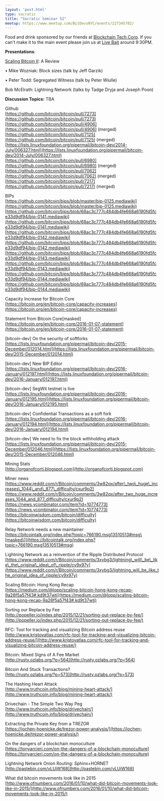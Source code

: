 ```yaml
---
layout: 'post.html'
type: socratic
title: "Socratic Seminar 52"
meetup: https://www.meetup.com/BitDevsNYC/events/227345782/
---
```


Food and drink sponsored by our friends at [Blockchain Tech Corp](http://blockchaintechcorp.com/). If you can't make it to the main event please join us at [Live Bait](http://livebaitnyc.com/) around 9:30PM.

**Presentations**:

[Scaling Bitcoin II](http://scalingbitcoin.org/): A Review 

• Mike Wozniak: Block sizes (talk by Jeff Garzik)

• Peter Todd: Segregated Witness (talk by Peter Wiulle)

Bob McElrath: Lightning Network (talks by Tadge Dryja and Joseph Poon)

**Discussion Topics:** TBA

Github  
[](https://github.com/bitcoin/bitcoin/pull/7273)[https://github.com/bitcoin/bitcoin/pull/7273](https://github.com/bitcoin/bitcoin/pull/7273)  
[](https://github.com/bitcoin/bitcoin/pull/4906)[https://github.com/bitcoin/bitcoin/pull/4906](https://github.com/bitcoin/bitcoin/pull/4906) (merged)  
[](https://github.com/bitcoin/bitcoin/pull/7125)[https://github.com/bitcoin/bitcoin/pull/7125](https://github.com/bitcoin/bitcoin/pull/7125) (merged)  
[](https://lists.linuxfoundation.org/pipermail/bitcoin-dev/2014-July/006327.html)[https://lists.linuxfoundation.org/pipermail/bitcoin-dev/2014-July/006327.html](https://lists.linuxfoundation.org/pipermail/bitcoin-dev/2014-July/006327.html)  
[](https://github.com/bitcoin/bitcoin/pull/6980)[https://github.com/bitcoin/bitcoin/pull/6980](https://github.com/bitcoin/bitcoin/pull/6980) (merged)  
[](https://github.com/bitcoin/bitcoin/pull/7062)[https://github.com/bitcoin/bitcoin/pull/7062](https://github.com/bitcoin/bitcoin/pull/7062) (merged)  
[](https://github.com/bitcoin/bitcoin/pull/7217)[https://github.com/bitcoin/bitcoin/pull/7217](https://github.com/bitcoin/bitcoin/pull/7217) (merged)

BIPs  
[](https://github.com/bitcoin/bips/blob/master/bip-0125.mediawiki)[https://github.com/bitcoin/bips/blob/master/bip-0125.mediawiki](https://github.com/bitcoin/bips/blob/master/bip-0125.mediawiki)  
[](https://github.com/bitcoin/bips/blob/68ac3c777c484db4fe668a6190fd5fce33d9df94/bip-0141.mediawiki)[https://github.com/bitcoin/bips/blob/68ac3c777c484db4fe668a6190fd5fce33d9df94/bip-0141.mediawiki](https://github.com/bitcoin/bips/blob/68ac3c777c484db4fe668a6190fd5fce33d9df94/bip-0141.mediawiki)  
[](https://github.com/bitcoin/bips/blob/68ac3c777c484db4fe668a6190fd5fce33d9df94/bip-0142.mediawiki)[https://github.com/bitcoin/bips/blob/68ac3c777c484db4fe668a6190fd5fce33d9df94/bip-0142.mediawiki](https://github.com/bitcoin/bips/blob/68ac3c777c484db4fe668a6190fd5fce33d9df94/bip-0142.mediawiki)  
[](https://github.com/bitcoin/bips/blob/68ac3c777c484db4fe668a6190fd5fce33d9df94/bip-0143.mediawiki)[https://github.com/bitcoin/bips/blob/68ac3c777c484db4fe668a6190fd5fce33d9df94/bip-0143.mediawiki](https://github.com/bitcoin/bips/blob/68ac3c777c484db4fe668a6190fd5fce33d9df94/bip-0143.mediawiki)  
[](https://github.com/bitcoin/bips/blob/68ac3c777c484db4fe668a6190fd5fce33d9df94/bip-0144.mediawiki)[https://github.com/bitcoin/bips/blob/68ac3c777c484db4fe668a6190fd5fce33d9df94/bip-0144.mediawiki](https://github.com/bitcoin/bips/blob/68ac3c777c484db4fe668a6190fd5fce33d9df94/bip-0144.mediawiki)

Capacity Increase for Bitcoin Core  
[](https://bitcoin.org/en/bitcoin-core/capacity-increases)[https://bitcoin.org/en/bitcoin-core/capacity-increases](https://bitcoin.org/en/bitcoin-core/capacity-increases)

Statement from Bitcoin Core\[masked\]  
[](https://bitcoin.org/en/bitcoin-core/2016-01-07-statement)[https://bitcoin.org/en/bitcoin-core/2016-01-07-statement](https://bitcoin.org/en/bitcoin-core/2016-01-07-statement)

\[bitcoin-dev\] On the security of softforks  
[](https://lists.linuxfoundation.org/pipermail/bitcoin-dev/2015-December/012014.html)[https://lists.linuxfoundation.org/pipermail/bitcoin-dev/2015-December/012014.html](https://lists.linuxfoundation.org/pipermail/bitcoin-dev/2015-December/012014.html)

\[bitcoin-dev\] New BIP Editor  
[](https://lists.linuxfoundation.org/pipermail/bitcoin-dev/2016-January/012197.html)[https://lists.linuxfoundation.org/pipermail/bitcoin-dev/2016-January/012197.html](https://lists.linuxfoundation.org/pipermail/bitcoin-dev/2016-January/012197.html)

\[bitcoin-dev\] SegWit testnet is live  
[](https://lists.linuxfoundation.org/pipermail/bitcoin-dev/2016-January/012195.html)[https://lists.linuxfoundation.org/pipermail/bitcoin-dev/2016-January/012195.html](https://lists.linuxfoundation.org/pipermail/bitcoin-dev/2016-January/012195.html)

\[bitcoin-dev\] Confidential Transactions as a soft fork  
[](https://lists.linuxfoundation.org/pipermail/bitcoin-dev/2016-January/012194.html)[https://lists.linuxfoundation.org/pipermail/bitcoin-dev/2016-January/012194.html](https://lists.linuxfoundation.org/pipermail/bitcoin-dev/2016-January/012194.html)

\[bitcoin-dev\] We need to fix the block withholding attack  
[](https://lists.linuxfoundation.org/pipermail/bitcoin-dev/2015-December/012046.html)[https://lists.linuxfoundation.org/pipermail/bitcoin-dev/2015-December/012046.html](https://lists.linuxfoundation.org/pipermail/bitcoin-dev/2015-December/012046.html)

Mining Stats  
[](http://organofcorti.blogspot.com)[http://organofcorti.blogspot.com](http://organofcorti.blogspot.com)

Miner news  
[](https://www.reddit.com/r/Bitcoin/comments/3w82qx/after_two_huge_increases_1044_and_877_difficulty/cxur9p2)[https://www.reddit.com/r/Bitcoin/comments/3w82qx/after\_two\_huge\_increases\_1044\_and\_877\_difficulty/cxur9p2](https://www.reddit.com/r/Bitcoin/comments/3w82qx/after_two_huge_increases_1044_and_877_difficulty/cxur9p2)  
[](https://news.ycombinator.com/item?id=10774773)[https://news.ycombinator.com/item?id=10774773](https://news.ycombinator.com/item?id=10774773)  
[](https://bitcoinwisdom.com/bitcoin/difficulty)[https://bitcoinwisdom.com/bitcoin/difficulty](https://bitcoinwisdom.com/bitcoin/difficulty)

Relay Network needs a new maintainer  
[](https://bitcointalk.org/index.php?topic=766190.msg13510513#msg)[https://bitcointalk.org/index.php?topic=766190.msg13510513#msg\[masked\]](https://bitcointalk.org/index.php?topic=766190.msg13510513#msg)

Lightning Network as a reinvention of the Ripple Distributed Protocol  
[](https://www.reddit.com/r/Bitcoin/comments/3xybg3/lightning_will_be_like_the_original_idea_of_ripple/cy9x97y)[https://www.reddit.com/r/Bitcoin/comments/3xybg3/lightning\_will\_be\_like\_the\_original\_idea\_of\_ripple/cy9x97y](https://www.reddit.com/r/Bitcoin/comments/3xybg3/lightning_will_be_like_the_original_idea_of_ripple/cy9x97y)

Scaling Bitcoin: Hong Kong Recap  
[](https://medium.com/@lopp/scaling-bitcoin-hong-kong-recap-9a28f5a57f43#.kd9t37wti)[https://medium.com/@lopp/scaling-bitcoin-hong-kong-recap-9a28f5a57f43#.kd9t37wti](https://medium.com/@lopp/scaling-bitcoin-hong-kong-recap-9a28f5a57f43#.kd9t37wti)

Sorting our Replace by Fee  
[](http://popeller.io/index.php/2015/12/21/sorting-out-replace-by-fee/)[http://popeller.io/index.php/2015/12/21/sorting-out-replace-by-fee/](http://popeller.io/index.php/2015/12/21/sorting-out-replace-by-fee/)

RFC: Tool for tracking and visualizing Bitcoin address reuse  
[](http://www.kristovatlas.com/rfc-tool-for-tracking-and-visualizing-bitcoin-address-reuse/)[http://www.kristovatlas.com/rfc-tool-for-tracking-and-visualizing-bitcoin-address-reuse/](http://www.kristovatlas.com/rfc-tool-for-tracking-and-visualizing-bitcoin-address-reuse/)

Bitcoin: Mixed Signs of A Fee Market  
[](http://rusty.ozlabs.org/?p=564)[http://rusty.ozlabs.org/?p=564](http://rusty.ozlabs.org/?p=564)

Bitcoin And Stuck Transactions?  
[](http://rusty.ozlabs.org/?p=573)[http://rusty.ozlabs.org/?p=573](http://rusty.ozlabs.org/?p=573)

The Hashing Heart Attack  
[](http://www.truthcoin.info/blog/mining-heart-attack/)[http://www.truthcoin.info/blog/mining-heart-attack/](http://www.truthcoin.info/blog/mining-heart-attack/)

Drivechain - The Simple Two Way Peg  
[](http://www.truthcoin.info/blog/drivechain/)[http://www.truthcoin.info/blog/drivechain/](http://www.truthcoin.info/blog/drivechain/)

Extracting the Private Key from a TREZOR  
[](https://jochen-hoenicke.de/trezor-power-analysis/)[https://jochen-hoenicke.de/trezor-power-analysis/](https://jochen-hoenicke.de/trezor-power-analysis/)

On the dangers of a blockchain monoculture  
[](https://tonyarcieri.com/on-the-dangers-of-a-blockchain-monoculture)[https://tonyarcieri.com/on-the-dangers-of-a-blockchain-monoculture](https://tonyarcieri.com/on-the-dangers-of-a-blockchain-monoculture)

Lightning Network Onion Routing: Sphinx+HORNET  
[](http://pastebin.com/vLUiW168)[http://pastebin.com/vLUiW168](http://pastebin.com/vLUiW168)

What did bitcoin movements look like in 2015  
[](http://www.ofnumbers.com/2016/01/10/what-did-bitcoin-movements-look-like-in-2015/)[http://www.ofnumbers.com/2016/01/10/what-did-bitcoin-movements-look-like-in-2015/](http://www.ofnumbers.com/2016/01/10/what-did-bitcoin-movements-look-like-in-2015/)
